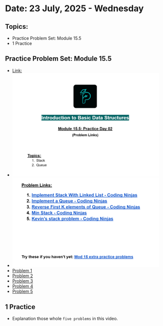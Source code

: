 # Date: 23 July, 2025 - Wednesday

## Topics:
- Practice Problem Set: Module 15.5
- 1 Practice

## Practice Problem Set: Module 15.5
- [Link:](https://docs.google.com/document/d/19fo_5BxNyy3te0x6FGu_2t4MRXy4AlcR/edit?usp=drivesdk&ouid=112433310488936743525&rtpof=true&sd=true)
- <img src="./images/practice_problem1.png" width="500">
- <img src="./images/practice_problem2.png" width="500">
- [Problem 1](https://www.codingninjas.com/studio/problems/implement-stack-with-linked-list_630475)
- [Problem 2](https://www.codingninjas.com/studio/problems/queue-using-array-or-singly-linked-list_2099908)
- [Problem 3](https://www.codingninjas.com/studio/problems/reverse-first-k-elements-of-queue_982771)
- [Problem 4](https://www.codingninjas.com/studio/problems/min-stack_3843991)
- [Problem 5](https://www.codingninjas.com/studio/problems/kevin-s-stack-problem_1169465)

## 1 Practice
- Explanation those whole `five problems` in this video.